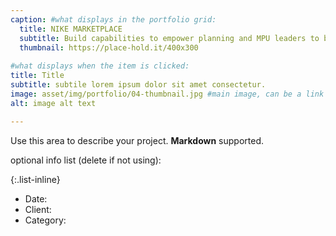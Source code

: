 ```yaml
---
caption: #what displays in the portfolio grid:
  title: NIKE MARKETPLACE 
  subtitle: Build capabilities to empower planning and MPU leaders to be a consumer-centric
  thumbnail: https://place-hold.it/400x300
  
#what displays when the item is clicked:
title: Title
subtitle: subtile lorem ipsum dolor sit amet consectetur.
image: asset/img/portfolio/04-thumbnail.jpg #main image, can be a link or a file in assets/img/portfolio
alt: image alt text

---
```

Use this area to describe your project. **Markdown** supported.

optional info list (delete if not using):

{:.list-inline} 
- Date: 
- Client: 
- Category: 
